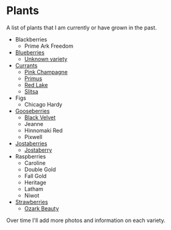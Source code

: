# Plants

A list of plants that I am currently or have grown in the past.

- Blackberries
  - Prime Ark Freedom
- [Blueberries](/plants/blueberry/)
  - [Unknown variety](/plants/blueberry/#unknown-variety-blueberry)
- [Currants](/plants/currant/)
  - [Pink Champagne](/plants/currant/#pink-champagne-pink-currant)
  - [Primus](/plants/currant/#primus-white-currant)
  - [Red Lake](/plants/currant/#red-lake-red-currant)
  - [Slitsa](/plants/currant/#slitsa-black-currant)
- Figs
  - Chicago Hardy
- [Gooseberries](/plants/gooseberry/)
  - [Black Velvet](/plants/gooseberry/#black-velvet-gooseberry)
  - Jeanne
  - Hinnomaki Red
  - Pixwell
- [Jostaberries](/plants/jostaberry/)
  - [Jostaberry](/plants/jostaberry/#jostaberry)
- Raspberries
  - Caroline
  - Double Gold
  - Fall Gold
  - Heritage
  - Latham
  - Niwot
- [Strawberries](/plants/strawberry/)
  - [Ozark Beauty](/plants/strawberry/#ozark-beauty-strawberry)

Over time I'll add more photos and information on each variety.
